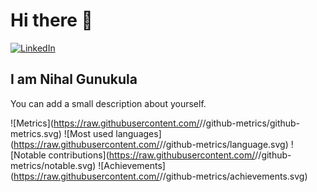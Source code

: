 # Hi there 👋

<div align="left">
  <a href="https://www.linkedin.com/in/nihalgunu">
    <img
      src="https://img.shields.io/static/v1?logo=linkedin&style=flat-square&color=0072b1&label=LinkedIn&message=%E2%98%86"
      alt="LinkedIn"
    />
  </a>
</div>

## I am Nihal Gunukula

You can add a small description about yourself. 

![Metrics](https://raw.githubusercontent.com/<Your github username>/<Your github username>/github-metrics/github-metrics.svg)
![Most used languages](https://raw.githubusercontent.com/<Your github username>/<Your github username>/github-metrics/language.svg)
![Notable contributions](https://raw.githubusercontent.com/<Your github username>/<Your github username>/github-metrics/notable.svg)
![Achievements](https://raw.githubusercontent.com/<Your github username>/<Your github username>/github-metrics/achievements.svg)

